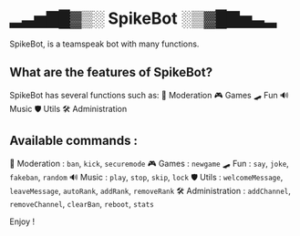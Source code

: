 # ▂▃▅▇█▓▒░ SpikeBot ░▒▓█▇▅▃▂
SpikeBot, is a teamspeak bot with many functions.

## What are the features of SpikeBot?
SpikeBot has several functions such as: 
🚨 Moderation
🎮 Games
🛹 Fun
🔊 Music
🛡️ Utils
🛠️ Administration

## Available commands :
🚨 Moderation : `ban`, `kick`, `securemode`
🎮 Games : `newgame`
🛹 Fun : `say`, `joke`, `fakeban`, `random`
🔊 Music : `play`, `stop`, `skip`, `lock`
🛡️ Utils : `welcomeMessage`, `leaveMessage`, `autoRank`, `addRank`, `removeRank`
🛠️ Administration : `addChannel`, `removeChannel`, `clearBan`, `reboot`, `stats`

Enjoy !

